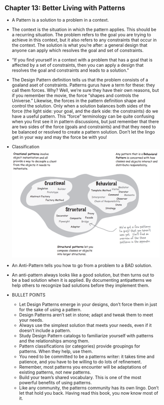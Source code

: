 ## Chapter 13: Better Living with Patterns

- A Pattern is a solution to a problem in a context.

- The context is the situation in which the pattern applies. This should be a recurring situation. The problem refers to the goal you are trying to achieve in this context, but it also refers to any constraints that occur in the context. The solution is what you’re after: a general design that anyone can apply which resolves the goal and set of constraints.

- “If you find yourself in a context with a problem that has a goal that is affected by a set of constraints, then you can apply a design that resolves the goal and constraints and leads to a solution.”

- The Design Pattern definition tells us that the problem consists of a goaland aset of constraints. Patterns gurus have a term for these: they call them forces. Why? Well, we’re sure they have their own reasons, but if you remember the movie, the force “shapes and controls the Universe.” Likewise, the forces in the pattern definition shape and control the solution. Only when a solution balances both sides of the force (the light side: your goal, and the dark side: the constraints) do we have a useful pattern. This “force” terminology can be quite confusing when you first see it in pattern discussions, but just remember that there are two sides of the force (goals and constraints) and that they need to be balanced or resolved to create a pattern solution. Don’t let the lingo get in your way and may the force be with you! 

- Classification  
![alt text](img/fig_13_1_Classification.PNG)  

- An Anti-Pattern tells you how to go from a problem to a BAD solution.

- An anti-pattern always looks like a good solution, but then turns out to be a bad solution when it is applied. By documenting antipatterns we help others to recognize bad solutions before they implement them.

- BULLET POINTS
	- Let Design Patterns emerge in your designs, don’t force them in just for the sake of using a pattern.
	- Design Patterns aren’t set in stone; adapt and tweak them to meet your needs.
	- Always use the simplest solution that meets your needs, even if it doesn’t include a pattern.
	- Study Design Pattern catalogs to familiarize yourself with patterns and the relationships among them.
	- Pattern classifications (or categories) provide groupings for patterns. When they help, use them.
	- You need to be committed to be a patterns writer: it takes time and patience, and you have to be willing to do lots of refinement.
	- Remember, most patterns you encounter will be adaptations of existing patterns, not new patterns.
	- Build your team’s shared vocabulary. This is one of the most powerful benefits of using patterns.
	- Like any community, the patterns community has its own lingo. Don’t let that hold you back. Having read this book, you now know most of it.